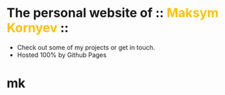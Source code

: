 # The personal website of :: <span style="color: #FFC107">Maksym Kornyev</span> :: 

* Check out some of my projects or get in touch. 
* Hosted 100% by Github Pages 

# mk
